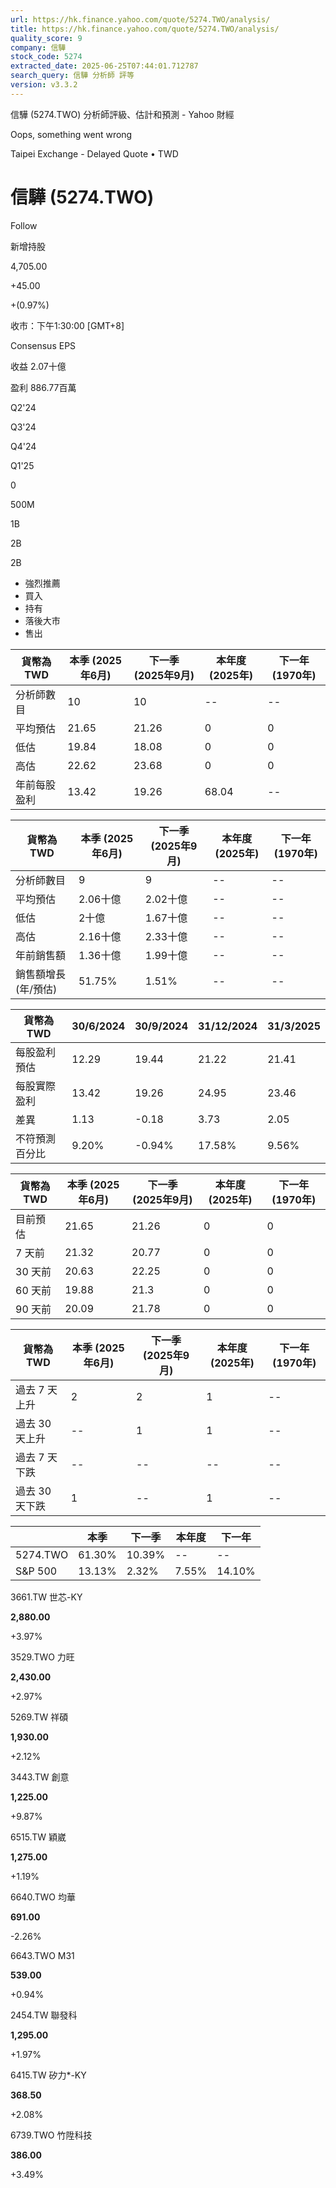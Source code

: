 ```yaml
---
url: https://hk.finance.yahoo.com/quote/5274.TWO/analysis/
title: https://hk.finance.yahoo.com/quote/5274.TWO/analysis/
quality_score: 9
company: 信驊
stock_code: 5274
extracted_date: 2025-06-25T07:44:01.712787
search_query: 信驊 分析師 評等
version: v3.3.2
---
```


信驊 (5274.TWO) 分析師評級、估計和預測 - Yahoo 財經


Oops, something went wrong

 

Taipei Exchange - Delayed Quote • TWD 

# 信驊 (5274.TWO)

Follow

 

新增持股

4,705.00

+45.00

+(0.97%)

收市：下午1:30:00 [GMT+8]

Consensus EPS

收益 2.07十億

盈利 886.77百萬

Q2'24

Q3'24

Q4'24

Q1'25

0

500M

1B

2B

2B

* 強烈推薦
* 買入
* 持有
* 落後大市
* 售出

| 貨幣為TWD | 本季 (2025年6月) | 下一季 (2025年9月) | 本年度 (2025年) | 下一年 (1970年) |
| --- | --- | --- | --- | --- |
| 分析師數目 | 10 | 10 | -- | -- |
| 平均預估 | 21.65 | 21.26 | 0 | 0 |
| 低估 | 19.84 | 18.08 | 0 | 0 |
| 高估 | 22.62 | 23.68 | 0 | 0 |
| 年前每股盈利 | 13.42 | 19.26 | 68.04 | -- |

| 貨幣為TWD | 本季 (2025年6月) | 下一季 (2025年9月) | 本年度 (2025年) | 下一年 (1970年) |
| --- | --- | --- | --- | --- |
| 分析師數目 | 9 | 9 | -- | -- |
| 平均預估 | 2.06十億 | 2.02十億 | -- | -- |
| 低估 | 2十億 | 1.67十億 | -- | -- |
| 高估 | 2.16十億 | 2.33十億 | -- | -- |
| 年前銷售額 | 1.36十億 | 1.99十億 | -- | -- |
| 銷售額增長 (年/預估) | 51.75% | 1.51% | -- | -- |

| 貨幣為TWD | 30/6/2024 | 30/9/2024 | 31/12/2024 | 31/3/2025 |
| --- | --- | --- | --- | --- |
| 每股盈利預估 | 12.29 | 19.44 | 21.22 | 21.41 |
| 每股實際盈利 | 13.42 | 19.26 | 24.95 | 23.46 |
| 差異 | 1.13 | -0.18 | 3.73 | 2.05 |
| 不符預測百分比 | 9.20% | -0.94% | 17.58% | 9.56% |

| 貨幣為TWD | 本季 (2025年6月) | 下一季 (2025年9月) | 本年度 (2025年) | 下一年 (1970年) |
| --- | --- | --- | --- | --- |
| 目前預估 | 21.65 | 21.26 | 0 | 0 |
| 7 天前 | 21.32 | 20.77 | 0 | 0 |
| 30 天前 | 20.63 | 22.25 | 0 | 0 |
| 60 天前 | 19.88 | 21.3 | 0 | 0 |
| 90 天前 | 20.09 | 21.78 | 0 | 0 |

| 貨幣為TWD | 本季 (2025年6月) | 下一季 (2025年9月) | 本年度 (2025年) | 下一年 (1970年) |
| --- | --- | --- | --- | --- |
| 過去 7 天上升 | 2 | 2 | 1 | -- |
| 過去 30 天上升 | -- | 1 | 1 | -- |
| 過去 7 天下跌 | -- | -- | -- | -- |
| 過去 30 天下跌 | 1 | -- | 1 | -- |

|  | 本季 | 下一季 | 本年度 | 下一年 |
| --- | --- | --- | --- | --- |
| 5274.TWO | 61.30% | 10.39% | -- | -- |
| S&P 500 | 13.13% | 2.32% | 7.55% | 14.10% |

3661.TW  世芯-KY

**2,880.00**

+3.97%

3529.TWO  力旺

**2,430.00**

+2.97%

5269.TW  祥碩

**1,930.00**

+2.12%

3443.TW  創意

**1,225.00**

+9.87%

6515.TW  穎崴

**1,275.00**

+1.19%

6640.TWO  均華

**691.00**

-2.26%

6643.TWO  M31

**539.00**

+0.94%

2454.TW  聯發科

**1,295.00**

+1.97%

6415.TW  矽力\*-KY

**368.50**

+2.08%

6739.TWO  竹陞科技

**386.00**

+3.49%